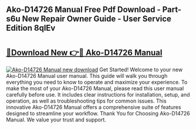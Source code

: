 ## Ako-D14726 Manual Free Pdf Download - Part-s6u New Repair Owner Guide - User Service Edition 8qlEv

# <h2><a href="http://cf19238.oget.top/?id=Ako-D14726+Manual">🔗Download New 👉🔴 Ako-D14726 Manual</a></h2>

[![Ako-D14726 Manual new download](https://i.imgur.com/5g1atiW.png)](http://cf19238.oget.top/?id=Ako-D14726+Manual)
Get Started! Welcome to your new Ako-D14726 Manual user manual. This guide will walk you through everything you need to know to operate and maximize your experience. To make the most of your Ako-D14726 Manual, please read this user manual carefully before use. It includes clear instructions for installation, setup, and operation, as well as troubleshooting tips for common issues. This innovative Ako-D14726 Manual offers a comprehensive suite of features designed to streamline your workflow. Thank You for Choosing Ako-D14726 Manual. We value your trust and support.

